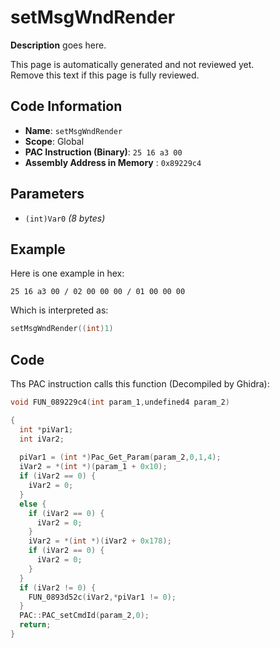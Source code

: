 # setMsgWndRender

**Description** goes here.

This page is automatically generated and not reviewed yet.<br>Remove this text if this page is fully reviewed.

## Code Information

- **Name**: `setMsgWndRender`
- **Scope**: Global
- **PAC Instruction (Binary)**: `25 16 a3 00`
- **Assembly Address in Memory** : `0x89229c4`

## Parameters

- `(int)Var0` *(8 bytes)*

## Example

Here is one example in hex:

```25 16 a3 00 / 02 00 00 00 / 01 00 00 00```

Which is interpreted as:

```c
setMsgWndRender((int)1)
```

## Code

Ths PAC instruction calls this function (Decompiled by Ghidra):

```c
void FUN_089229c4(int param_1,undefined4 param_2)

{
  int *piVar1;
  int iVar2;
  
  piVar1 = (int *)Pac_Get_Param(param_2,0,1,4);
  iVar2 = *(int *)(param_1 + 0x10);
  if (iVar2 == 0) {
    iVar2 = 0;
  }
  else {
    if (iVar2 == 0) {
      iVar2 = 0;
    }
    iVar2 = *(int *)(iVar2 + 0x178);
    if (iVar2 == 0) {
      iVar2 = 0;
    }
  }
  if (iVar2 != 0) {
    FUN_0893d52c(iVar2,*piVar1 != 0);
  }
  PAC::PAC_setCmdId(param_2,0);
  return;
}
```

